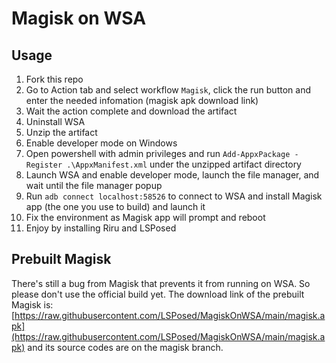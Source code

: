 # Magisk on WSA

## Usage

1. Fork this repo
1. Go to Action tab and select workflow `Magisk`, click the run button and enter the needed infomation (magisk apk download link)
1. Wait the action complete and download the artifact
1. Uninstall WSA
1. Unzip the artifact
1. Enable developer mode on Windows
1. Open powershell with admin privileges and run `Add-AppxPackage -Register .\AppxManifest.xml` under the unzipped artifact directory
1. Launch WSA and enable developer mode, launch the file manager, and wait until the file manager popup
1. Run `adb connect localhost:58526` to connect to WSA and install Magisk app (the one you use to build) and launch it
1. Fix the environment as Magisk app will prompt and reboot
1. Enjoy by installing Riru and LSPosed

## Prebuilt Magisk

There's still a bug from Magisk that prevents it from running on WSA. So please don't use the official build yet. The download link of the prebuilt Magisk is: [https://raw.githubusercontent.com/LSPosed/MagiskOnWSA/main/magisk.apk](https://raw.githubusercontent.com/LSPosed/MagiskOnWSA/main/magisk.apk) and its source codes are on the magisk branch.
